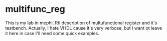 # multifunc_reg
This is my lab in mephi.
Rtl description of multufunctional register and it's testbench. Actually, I hate VHDL cause it's very verbose, but I want ot leave it here in case I'll need some quick examples.
